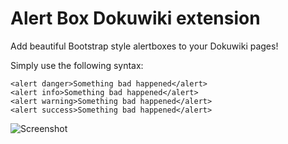 Alert Box Dokuwiki extension
=========================

Add beautiful Bootstrap style alertboxes to your Dokuwiki pages!

Simply use the following syntax:

```
<alert danger>Something bad happened</alert>
<alert info>Something bad happened</alert>
<alert warning>Something bad happened</alert>
<alert success>Something bad happened</alert>
```

![Screenshot](img/alertbox_screenshot.png)
